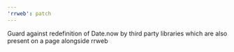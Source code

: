 ```yaml
---
'rrweb': patch
---
```


Guard against redefinition of Date.now by third party libraries which are also present on a page alongside rrweb 
